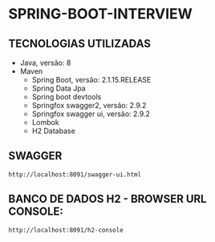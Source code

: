 # SPRING-BOOT-INTERVIEW

## TECNOLOGIAS UTILIZADAS

* Java, versão: 8
* Maven
  * Spring Boot, versão: 2.1.15.RELEASE
  * Spring Data Jpa
  * Spring boot devtools
  * Springfox swagger2, versão: 2.9.2
  * Springfox swagger ui, versão: 2.9.2
  * Lombok
  * H2 Database

## SWAGGER
```
http://localhost:8091/swagger-ui.html
```

## BANCO DE DADOS H2 - BROWSER URL CONSOLE: 
```
http://localhost:8091/h2-console
```
